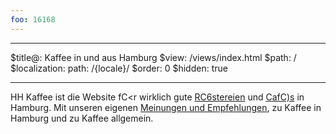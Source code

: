 ```yaml
---
foo: 16168
---
```

----
$title@: Kaffee in und aus Hamburg
$view: /views/index.html
$path: /
$localization:
  path: /{locale}/
$order: 0
$hidden: true

----
HH Kaffee ist die Website fC<r wirklich gute [RC6stereien]([url('/content/pages/roasters.md')]) und [CafC)s]([url('/content/pages/cafes.md')]) in Hamburg. Mit unseren eigenen [Meinungen und Empfehlungen]([url('/content/pages/posts.md')]), zu Kaffee in Hamburg und zu Kaffee allgemein.
